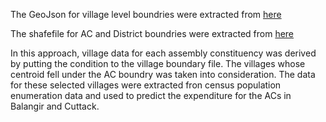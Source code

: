 The GeoJson for village level boundries were extracted from [here](https://github.com/datameet/indian_village_boundaries)

The shafefile for AC and District boundries were extracted from [here](https://github.com/datameet/maps/tree/master/assembly-constituencies)

In this approach, village data for each assembly constituency was derived by putting the condition to the village boundary file. The villages whose centroid fell under the AC boundry was taken into consideration. The data for these selected villages were extracted fron census population enumeration data and used to predict the expenditure for the ACs in Balangir and Cuttack.
